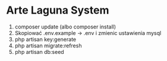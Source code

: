 # Arte Laguna System
1. composer update (albo composer install)
2. Skopiować .env.example -> .env i zmienic ustawienia mysql
3. php artisan key:generate
4. php artisan migrate:refresh
5. php artisan db:seed
